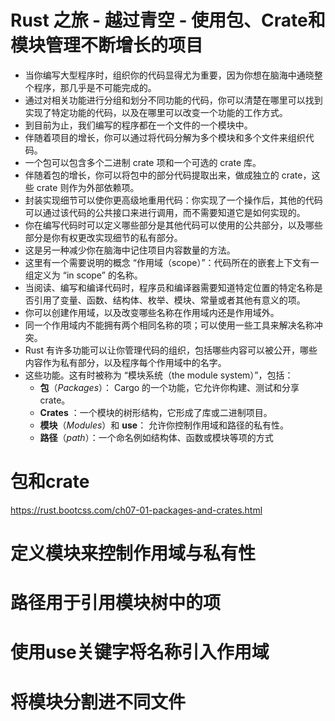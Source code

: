# Rust 之旅 - 越过青空 - 使用包、Crate和模块管理不断增长的项目

- 当你编写大型程序时，组织你的代码显得尤为重要，因为你想在脑海中通晓整个程序，那几乎是不可能完成的。
- 通过对相关功能进行分组和划分不同功能的代码，你可以清楚在哪里可以找到实现了特定功能的代码，以及在哪里可以改变一个功能的工作方式。
- 到目前为止，我们编写的程序都在一个文件的一个模块中。
- 伴随着项目的增长，你可以通过将代码分解为多个模块和多个文件来组织代码。
- 一个包可以包含多个二进制 crate 项和一个可选的 crate 库。
- 伴随着包的增长，你可以将包中的部分代码提取出来，做成独立的 crate，这些 crate 则作为外部依赖项。
- 封装实现细节可以使你更高级地重用代码：你实现了一个操作后，其他的代码可以通过该代码的公共接口来进行调用，而不需要知道它是如何实现的。
- 你在编写代码时可以定义哪些部分是其他代码可以使用的公共部分，以及哪些部分是你有权更改实现细节的私有部分。
- 这是另一种减少你在脑海中记住项目内容数量的方法。
- 这里有一个需要说明的概念 “作用域（scope）”：代码所在的嵌套上下文有一组定义为 “in scope” 的名称。
- 当阅读、编写和编译代码时，程序员和编译器需要知道特定位置的特定名称是否引用了变量、函数、结构体、枚举、模块、常量或者其他有意义的项。
- 你可以创建作用域，以及改变哪些名称在作用域内还是作用域外。
- 同一个作用域内不能拥有两个相同名称的项；可以使用一些工具来解决名称冲突。
- Rust 有许多功能可以让你管理代码的组织，包括哪些内容可以被公开，哪些内容作为私有部分，以及程序每个作用域中的名字。
- 这些功能。这有时被称为 “模块系统（the module system）”，包括：
  - **包**（*Packages*）： Cargo 的一个功能，它允许你构建、测试和分享 crate。
  - **Crates** ：一个模块的树形结构，它形成了库或二进制项目。
  - **模块**（*Modules*）和 **use**： 允许你控制作用域和路径的私有性。
  - **路径**（*path*）：一个命名例如结构体、函数或模块等项的方式

# 包和crate

https://rust.bootcss.com/ch07-01-packages-and-crates.html

# 定义模块来控制作用域与私有性

# 路径用于引用模块树中的项

# 使用use关键字将名称引入作用域

# 将模块分割进不同文件